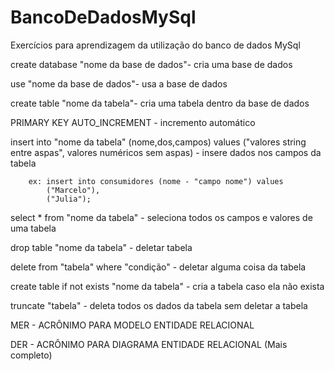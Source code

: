 # BancoDeDadosMySql
Exercícios para aprendizagem da utilização do banco de dados MySql


create database "nome da base de dados"- cria uma base de dados 

use "nome da base de dados"- usa a base de dados

create table "nome da tabela"- cria uma tabela dentro da base de dados

PRIMARY KEY AUTO_INCREMENT - incremento automático

insert into "nome da tabela" (nome,dos,campos) values ("valores string entre aspas", valores numéricos sem aspas) - insere dados nos campos da tabela

		ex: insert into consumidores (nome - "campo nome") values
			("Marcelo"),
			("Julia");

select * from "nome da tabela" - seleciona todos os campos e valores de uma tabela

drop table "nome da tabela" - deletar tabela

delete from "tabela" where "condição" - deletar alguma coisa da tabela

create table if not exists "nome da tabela" - cria a tabela caso ela não exista

truncate "tabela" - deleta todos os dados da tabela sem deletar a tabela


MER - ACRÔNIMO PARA MODELO ENTIDADE RELACIONAL

DER - ACRÔNIMO PARA DIAGRAMA ENTIDADE RELACIONAL (Mais completo)
